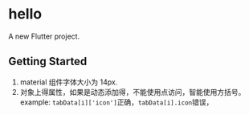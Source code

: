 # hello

A new Flutter project.

## Getting Started

1. material 组件字体大小为 14px.
2. 对象上得属性，如果是动态添加得，不能使用点访问，智能使用方括号。example:
   `tabData[i]['icon']`正确，`tabData[i].icon`错误，
